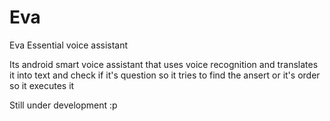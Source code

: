# Eva
Eva Essential voice assistant

Its android smart voice assistant that uses voice recognition and translates it into text and check if it's question so it tries to find the ansert or it's order so it executes it

Still under development :p
